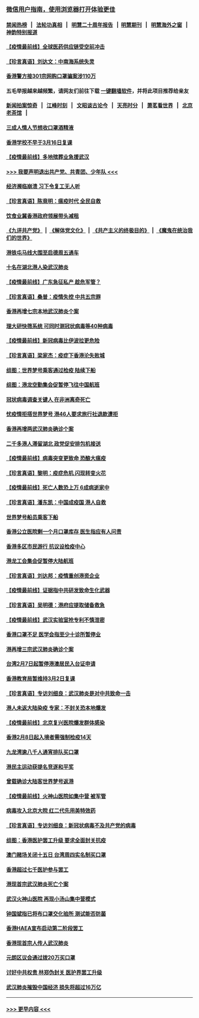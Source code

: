 ### [微信用户指南，使用浏览器打开体验更佳](https://github.com/gfw-breaker/banned-news1/blob/master/indexes/wechat-guide.md?t=0)
#### [禁闻热榜](热点新闻.md?t=0)  &nbsp;&nbsp;|&nbsp;&nbsp; [法轮功真相](https://github.com/gfw-breaker/truth/blob/master/README.md?t=0) &nbsp;&nbsp;|&nbsp;&nbsp; [明慧二十周年报告](https://github.com/gfw-breaker/mh-reports/blob/master/README.md?t=0) &nbsp;&nbsp;|&nbsp;&nbsp;[明慧期刊](https://github.com/gfw-breaker/mh-qikan) &nbsp;&nbsp;|&nbsp;&nbsp; [明慧海外之窗](https://github.com/gfw-breaker/mh-news/blob/master/README.md?t=0) &nbsp;&nbsp;|&nbsp;&nbsp; [神韵特别报道](https://github.com/gfw-breaker/mh-news/blob/master/shenyun.md?t=0)
#### [【疫情最前线】全球医药供应链受空前冲击](../pages/nsc415/n11869614.md?t=02151055) 
#### [【珍言真语】刘达文：中南海系统失灵](../pages/nsc415/n11869465.md?t=02151055) 
#### [香港警方接301宗网购口罩骗案涉110万](../pages/nsc415/n11867572.md?t=02151055) 
#### 五毛举报越来越频繁，请网友们前往下载 [一键翻墙软件](https://github.com/gfw-breaker/ssr-accounts)，并将此项目推荐给亲友
#### [新闻拍案惊奇](https://github.com/gfw-breaker/banned-news1/blob/master/pages/link4.md) &nbsp;&nbsp;|&nbsp;&nbsp; [江峰时刻](https://github.com/gfw-breaker/banned-news1/blob/master/pages/link4.md) &nbsp;&nbsp;|&nbsp;&nbsp; [文昭谈古论今](https://github.com/gfw-breaker/banned-news1/blob/master/pages/link4.md) &nbsp;&nbsp;|&nbsp;&nbsp; [天亮时分](https://github.com/gfw-breaker/banned-news1/blob/master/pages/link4.md) &nbsp;&nbsp;|&nbsp;&nbsp; [萧茗看世界](https://github.com/gfw-breaker/banned-news1/blob/master/pages/link4.md) &nbsp;&nbsp;|&nbsp;&nbsp; [北京老茶馆](https://github.com/gfw-breaker/banned-news1/blob/master/pages/link4.md) &nbsp;&nbsp;|&nbsp;&nbsp; 
#### [三成人情人节想收口罩酒精液](../pages/nsc415/n11867523.md?t=02151055) 
#### [香港学校不早于3月16日复课](../pages/nsc415/n11867498.md?t=02151055) 
#### [【疫情最前线】多地殡葬业急援武汉](../pages/nsc415/n11866914.md?t=02151055) 
#### [>>> 我要声明退出共产党、共青团、少年队 <<<](https://github.com/begood0513/goodnews/blob/master/quit/letter.md) 
#### [经济濒临崩溃 习下令复工无人听](../pages/nsc415/n11867269.md?t=02151055) 
#### [【珍言真语】陈竟明：瘟疫时代 全民自救](../pages/nsc415/n11866765.md?t=02151055) 
#### [饮食业冀香港政府领展带头减租](../pages/nsc415/n11864876.md?t=02151055) 
#### [《九评共产党》](https://github.com/begood0513/9ping.md/blob/master/README.md) &nbsp;|&nbsp; [《解体党文化》](../../../../jtdwh.md/blob/master/README.md)  &nbsp;|&nbsp; [《共产主义的终极目的》](../../../../gczydzjmd.md/blob/master/README.md) &nbsp;|&nbsp; [《魔鬼在统治我们的世界》](../../../../mgztzwmdsj.md/blob/master/README.md) 
#### [港铁屯马线大围至启德周五通车](../pages/nsc415/n11864842.md?t=02151055) 
#### [十名在湖北港人染武汉肺炎](../pages/nsc415/n11864807.md?t=02151055) 
#### [【疫情最前线】广东急征私产 趁危军管？](../pages/nsc415/n11864205.md?t=02151055) 
#### [【珍言真语】桑普：疫情失控 中共五宗罪](../pages/nsc415/n11864157.md?t=02151055) 
#### [香港再增七宗本地武汉肺炎个案](../pages/nsc415/n11862405.md?t=02151055) 
#### [理大研快筛系统 可同时测冠状病毒等40种病毒](../pages/nsc415/n11862376.md?t=02151055) 
#### [【疫情最前线】新冠病毒比伊波拉更危险](../pages/nsc415/n11862199.md?t=02151055) 
#### [【珍言真语】梁家杰：疫症下香港沦失败城](../pages/nsc415/n11861588.md?t=02151055) 
#### [组图：世界梦号乘客通过检疫 陆续下船](../pages/nsc415/n11858302.md?t=02151055) 
#### [组图：港龙空勤集会促暂停飞往中国航班](../pages/nsc415/n11858190.md?t=02151055) 
#### [冠状病毒调查关键人 在非洲离奇死亡](../pages/nsc415/n11859798.md?t=02151055) 
#### [忧疫情拒搭世界梦号 港46人要求旅行社退款遭拒](../pages/nsc415/n11859849.md?t=02151055) 
#### [香港再增两武汉肺炎确诊个案](../pages/nsc415/n11859833.md?t=02151055) 
#### [二千多港人滞留湖北 政党促安排包机接送](../pages/nsc415/n11859831.md?t=02151055) 
#### [【疫情最前线】病毒突变更致命 恐酿大瘟疫](../pages/nsc415/n11859604.md?t=02151055) 
#### [【珍言真语】黎明：疫症危机 闪现转变火花](../pages/nsc415/n11859199.md?t=02151055) 
#### [【疫情最前线】死亡人数恐上万 6成病逝家中](../pages/nsc415/n11856687.md?t=02151055) 
#### [【珍言真语】潘东凯：中国成疫国 港人自救](../pages/nsc415/n11856962.md?t=02151055) 
#### [世界梦号船员乘客下船](../pages/nsc415/n11856883.md?t=02151055) 
#### [香港公立医院剩一个月口罩库存 医生指应有人问责](../pages/nsc415/n11856875.md?t=02151055) 
#### [香港多区市民游行 抗议设检疫中心](../pages/nsc415/n11856866.md?t=02151055) 
#### [港龙工会集会促暂停大陆航班](../pages/nsc415/n11856840.md?t=02151055) 
#### [【珍言真语】刘达邦：疫情重创港资企业](../pages/nsc415/n11854274.md?t=02151055) 
#### [【疫情最前线】证据指中共研发致命生化武器](../pages/nsc415/n11853087.md?t=02151055) 
#### [【珍言真语】吴明德：港府应提取储备救急](../pages/nsc415/n11852734.md?t=02151055) 
#### [【疫情最前线】武汉实验室抢专利不慎泄密](../pages/nsc415/n11850310.md?t=02151055) 
#### [香港口罩不足 医学会指至少十诊所暂停业](../pages/nsc415/n11850301.md?t=02151055) 
#### [港再增三宗武汉肺炎确诊个案](../pages/nsc415/n11850328.md?t=02151055) 
#### [台湾2月7日起暂停港澳居民入台证申请](../pages/nsc415/n11850304.md?t=02151055) 
#### [香港教育局暂维持3月2日复课](../pages/nsc415/n11850260.md?t=02151055) 
#### [【珍言真语】专访刘细良：武汉肺炎是对中共致命一击](../pages/nsc415/n11849934.md?t=02151055) 
#### [港人未返大陆染疫 专家：不封关恐本地爆发](../pages/nsc415/n11848021.md?t=02151055) 
#### [【疫情最前线】北京复兴医院爆发群体感染](../pages/nsc415/n11847626.md?t=02151055) 
#### [香港2月8日起入境者需强制检疫14天](../pages/nsc415/n11847658.md?t=02151055) 
#### [九龙湾逾八千人通宵排队买口罩](../pages/nsc415/n11847647.md?t=02151055) 
#### [港民主运动获提名竞逐和平奖](../pages/nsc415/n11847633.md?t=02151055) 
#### [曾载确诊大陆客世界梦号返港](../pages/nsc415/n11847608.md?t=02151055) 
#### [【疫情最前线】火神山医院如集中营 被军管](../pages/nsc415/n11847524.md?t=02151055) 
#### [病毒攻入北京大院 红二代先用美特效药](../pages/nsc415/n11847427.md?t=02151055) 
#### [【珍言真语】专访刘细良：新冠状病毒不及共产党的病毒](../pages/nsc415/n11847164.md?t=02151055) 
#### [组图：香港医护罢工升级 要求全面封关抗疫](../pages/nsc415/n11844107.md?t=02151055) 
#### [澳门赌场关闭十五日 台湾周四实名制买口罩](../pages/nsc415/n11845083.md?t=02151055) 
#### [香港超过七千医护参与罢工](../pages/nsc415/n11845051.md?t=02151055) 
#### [港现首宗武汉肺炎死亡个案](../pages/nsc415/n11844998.md?t=02151055) 
#### [武汉火神山医院 再现小汤山集中营模式](../pages/nsc415/n11844763.md?t=02151055) 
#### [钟国斌指已将布口罩交化验所 测试能否防菌](../pages/nsc415/n11842783.md?t=02151055) 
#### [香港HAEA宣布启动第二阶段罢工](../pages/nsc415/n11842723.md?t=02151055) 
#### [香港现首宗人传人武汉肺炎](../pages/nsc415/n11842766.md?t=02151055) 
#### [元朗区议会通过拨20万买口罩](../pages/nsc415/n11842754.md?t=02151055) 
#### [讨好中共权贵 林郑伪封关 医护界罢工升级](../pages/nsc415/n11842359.md?t=02151055) 
#### [武汉肺炎摧毁中国经济 损失将超过16万亿](../pages/nsc415/n11839723.md?t=02151055) 

----
#### [ >>> 更早内容 <<< ](../indexes/nsc415-earlier.md)
